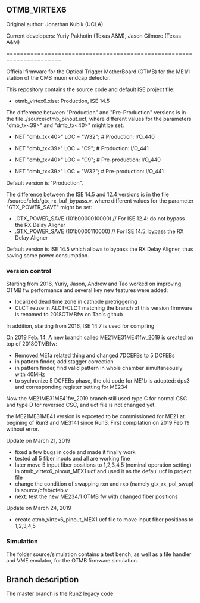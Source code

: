 ## OTMB_VIRTEX6
 
 Original author: Jonathan Kubik (UCLA)
 
 Current developers: Yuriy Pakhotin (Texas A&M), Jason Gilmore (Texas A&M)
 
======================================================================

Official firmware for the Optical Trigger MotherBoard (OTMB) for
the ME1/1 station of the CMS muon endcap detector.

This repository contains the source code and default ISE project file:

- otmb_virtex6.xise: Production, ISE 14.5

The difference between "Production" and "Pre-Production" versions is
in the file ./source/otmb_pinout.ucf, where different values for the
parameters "dmb_tx<39>" and "dmb_tx<40>" might be set:

- NET "dmb_tx<40>"	LOC = "W32"; # Production:     I/O_440
- NET "dmb_tx<39>"	LOC = "C9";  # Production:     I/O_441

- NET "dmb_tx<40>"	LOC = "C9";  # Pre-production: I/O_440
- NET "dmb_tx<39>"	LOC = "W32"; # Pre-production: I/O_441

Default version is "Production".

The difference between the ISE 14.5 and 12.4 versions is in the file
./source/cfeb/gtx_rx_buf_bypass.v, where different values for the
parameter "GTX_POWER_SAVE" might be set:

- .GTX_POWER_SAVE (10'b0000010000)  // For ISE 12.4: do not bypass the RX Delay Aligner
- .GTX_POWER_SAVE (10'b0000110000)  // For ISE 14.5: bypass the RX Delay Aligner
 
Default version is ISE 14.5 which allows to bypass the RX Delay Aligner,
thus saving some power consumption.

### version control
Starting from 2016, Yuriy, Jason, Andrew and Tao worked on improving OTMB fw performance and several key new features were added:
 - localized dead time zone in cathode pretriggering 
 - CLCT reuse in ALCT-CLCT matching
the branch of this version firmware is renamed to 2018OTMBfw on Tao's github


In addition, starting from 2016, ISE 14.7 is used for compiling 

On 2019 Feb. 14, A new branch called ME21ME31ME41fw_2019 is created on top of 2018OTMBfw:
  - Removed ME1a related thing and changed 7DCEFBs to 5 DCFEBs
  - in pattern finder, add stagger correction
  - in pattern finder, find valid pattern in whole chamber simultaneously with 40MHz
  - to sychronize 5 DCFEBs phase, the old code for ME1b is adopted:  dps3 and corresponding register setting for ME234

Now the ME21ME31ME41fw_2019 branch still used type C for normal CSC and type D for reversed CSC,  and ucf file is not changed yet. 

the ME21ME31ME41 version is expceted to be commissioned for ME21 at begining of Run3 and ME3141 since Run3. First compilation on 2019 Feb 19 without error.

Update on March 21, 2019: 
  - fixed a few bugs in code and made it finally work
  - tested all 5 fiber inputs and all are working fine
  - later move 5 input fiber positions to 1,2,3,4,5 (nominal operation setting) in otmb_virtex6_pinout_MEX1.ucf and used it as the defaul ucf in project file
  - change the condition of swapping rxn and rxp (namely gtx_rx_pol_swap) in source/cfeb/cfeb.v 
  - next: test the new ME234/1 OTMB fw with changed fiber positions

Update on March 24, 2019
  - create otmb_virtex6_pinout_MEX1.ucf file to move input fiber positions to 1,2,3,4,5




### Simulation
The folder source/simulation contains a test bench, as well as a
file handler and VME emulator, for the OTMB firmware simulation.

## Branch description 
The master branch is the Run2 legacy code 
